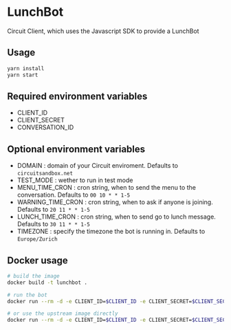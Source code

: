 # LunchBot

Circuit Client, which uses the Javascript SDK to provide a LunchBot

## Usage

```sh
yarn install
yarn start
```

## Required environment variables

* CLIENT_ID
* CLIENT_SECRET
* CONVERSATION_ID

## Optional environment variables

* DOMAIN : domain of your Circuit enviroment. Defaults to `circuitsandbox.net`
* TEST_MODE : wether to run in test mode
* MENU_TIME_CRON : cron string, when to send the menu to the conversation. Defaults to `00 10 * * 1-5`
* WARNING_TIME_CRON : cron string, when to ask if anyone is joining. Defaults to `20 11 * * 1-5`
* LUNCH_TIME_CRON : cron string, when to send go to lunch message. Defaults to `30 11 * * 1-5`
* TIMEZONE : specify the timezone the bot is running in. Defaults to `Europe/Zurich`

## Docker usage

```sh
# build the image
docker build -t lunchbot .

# run the bot
docker run --rm -d -e CLIENT_ID=$CLIENT_ID -e CLIENT_SECRET=$CLIENT_SECRET -e CONVERSATION_ID=$CONVERSATION_ID lunchbot

# or use the upstream image directly
docker run --rm -d -e CLIENT_ID=$CLIENT_ID -e CLIENT_SECRET=$CLIENT_SECRET -e CONVERSATION_ID=$CONVERSATION_ID registry.gitlab.com/max-wittig/lunchbot:latest
```
